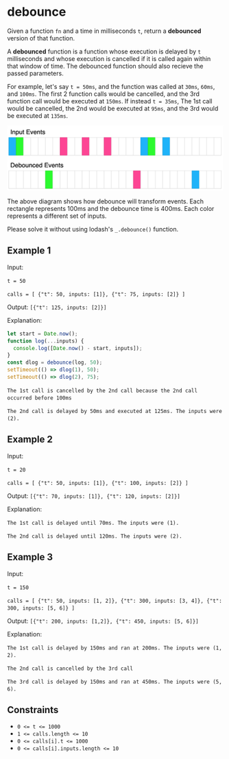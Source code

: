 # debounce

Given a function `fn` and a time in milliseconds `t`, return a **debounced** version of that function.

A **debounced** function is a function whose execution is delayed by `t` milliseconds and whose execution is cancelled if it is called again within that window of time. The debounced function should also recieve the passed parameters.

For example, let's say `t = 50ms`, and the function was called at `30ms`, `60ms`, and `100ms`. The first 2 function calls would be cancelled, and the 3rd function call would be executed at `150ms`. If instead `t = 35ms`, The 1st call would be cancelled, the 2nd would be executed at `95ms`, and the 3rd would be executed at `135ms`.

![Debouce Schematic](../../media/screen-shot-2023-04-08-at-11048-pm.png)

The above diagram shows how debounce will transform events. Each rectangle represents 100ms and the debounce time is 400ms. Each color represents a different set of inputs.

Please solve it without using lodash's `_.debounce()` function.

## Example 1

Input:

`t = 50`

`calls = [
  {"t": 50, inputs: [1]},
  {"t": 75, inputs: [2]}
]`

Output: `[{"t": 125, inputs: [2]}]`

Explanation:

```javascript
let start = Date.now();
function log(...inputs) {
  console.log([Date.now() - start, inputs]);
}
const dlog = debounce(log, 50);
setTimeout(() => dlog(1), 50);
setTimeout(() => dlog(2), 75);
```

`The 1st call is cancelled by the 2nd call because the 2nd call occurred before 100ms`

`The 2nd call is delayed by 50ms and executed at 125ms. The inputs were (2).`

## Example 2

Input:

`t = 20`

`calls = [
  {"t": 50, inputs: [1]},
  {"t": 100, inputs: [2]}
]`

Output: `[{"t": 70, inputs: [1]}, {"t": 120, inputs: [2]}]`

Explanation:

`The 1st call is delayed until 70ms. The inputs were (1).`

`The 2nd call is delayed until 120ms. The inputs were (2).`

## Example 3

Input:

`t = 150`

`calls = [
  {"t": 50, inputs: [1, 2]},
  {"t": 300, inputs: [3, 4]},
  {"t": 300, inputs: [5, 6]}
]`

Output: `[{"t": 200, inputs: [1,2]}, {"t": 450, inputs: [5, 6]}]`

Explanation:

`The 1st call is delayed by 150ms and ran at 200ms. The inputs were (1, 2).`

`The 2nd call is cancelled by the 3rd call`

`The 3rd call is delayed by 150ms and ran at 450ms. The inputs were (5, 6).`

## Constraints

- `0 <= t <= 1000`
- `1 <= calls.length <= 10`
- `0 <= calls[i].t <= 1000`
- `0 <= calls[i].inputs.length <= 10`
